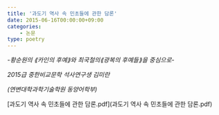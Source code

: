 ```yaml
---
title: '과도기 역사 속 민초들에 관한 담론' 
date: 2015-06-16T00:00:00+09:00
categories:
    - 논문
type: poetry
---
```


*-황순원의 ⟪카인의 후예⟫와 최국철의⟪광복의 후예들⟫을 중심으로-*

*2015급 중한비교문학 석사연구생 김미란*

*(연변대학과학기술학원 동양어학부)*

<i class="fa fa-download"></i> [과도기 역사 속 민초들에 관한 담론.pdf](과도기 역사 속 민초들에 관한 담론.pdf)